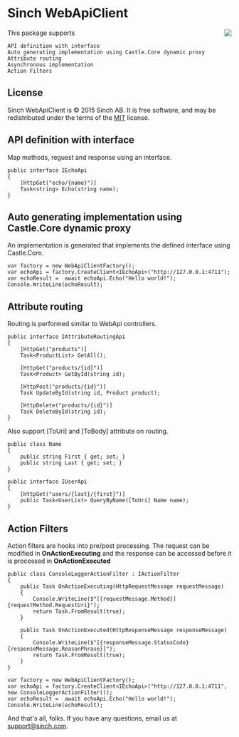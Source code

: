 # Sinch WebApiClient

<img align="right" src="https://www.sinch.com/wp-content/uploads/2015/09/NET-icon.png">

This package supports

	API definition with interface
	Auto generating implementation using Castle.Core dynamic proxy
	Attribute routing
	Asynchronous implementation
	Action Filters

## License

Sinch WebApiClient is &copy; 2015 Sinch AB. It is free software, and may be redistributed under the terms of the [MIT](https://opensource.org/licenses/MIT) license.

## API definition with interface

Map methods, reguest and response using an interface.

	public interface IEchoApi
    {
        [HttpGet("echo/{name}")]
        Task<string> Echo(string name);
    }

## Auto generating implementation using Castle.Core dynamic proxy

An implementation is generated that implements the defined interface using Castle.Core. 

	var factory = new WebApiClientFactory();
	var echoApi = factory.CreateClient<IEchoApi>("http://127.0.0.1:4711");
	var echoResult =  await echoApi.Echo("Hello world!");
	Console.WriteLine(echoResult);

## Attribute routing

Routing is performed similar to WebApi controllers.

	public interface IAttributeRoutingApi
    {
        [HttpGet("products")]
        Task<ProductList> GetAll();

        [HttpGet("products/{id}")]
        Task<Product> GetById(string id);
        
        [HttpPost("products/{id}")]
        Task UpdateById(string id, Product product);
        
        [HttpDelete("products/{id}")]
        Task DeleteById(string id);
    }

Also support [ToUri] and [ToBody] attribute on routing.

	public class Name
	{
		public string First { get; set; }
		public string Last { get; set; }
	}
	
	public interface IUserApi
	{
		[HttpGet("users/{last}/{first}")]
		public Task<UserList> QueryByName([ToUri] Name name);
	}
	
## Action Filters

Action filters are hooks into pre/post processing. The request can be modified in **OnActionExecuting** and the response can be accessed before it is processed in **OnActionExecuted**

	public class ConsoleLoggerActionFilter : IActionFilter
	{
		public Task OnActionExecuting(HttpRequestMessage requestMessage)
		{
			Console.WriteLine($"[{requestMessage.Method}] {requestMethod.RequestUri}");
			return Task.FromResult(true);
		}
		
		public Task OnActionExecuted(HttpResponseMessage responseMessage)
		{
			Console.WriteLine($"[{responseMessage.StatusCode} {responseMessage.ReasonPhrase}]");
			return Task.FromResult(true);
		}
	}
	
	var factory = new WebApiClientFactory();
	var echoApi = factory.CreateClient<IEchoApi>("http://127.0.0.1:4711", new ConsoleLoggerActionFilter());
	var echoResult =  await echoApi.Echo("Hello world!");
	Console.WriteLine(echoResult);
	

And that's all, folks. If you have any questions, email us at [support@sinch.com](mailto:support@sinch.com).
